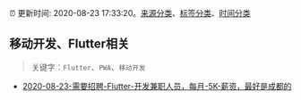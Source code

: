 :alarm_clock: 更新时间: 2020-08-23 17:33:20。[来源分类](../README.md)、[标签分类](../TAGS.md)、[时间分类](../TIMELINE.md)

## 移动开发、Flutter相关


> 关键字：`Flutter`、`PWA`、`移动开发`



- [2020-08-23-需要招聘-Flutter-开发兼职人员，每月-5K-薪资，最好是成都的](https://www.v2ex.com/t/700795) 